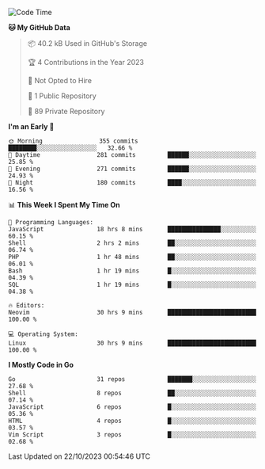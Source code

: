 
<!--START_SECTION:waka-->
![Code Time](http://img.shields.io/badge/Code%20Time-4%2C170%20hrs%2028%20mins-blue)

**🐱 My GitHub Data** 

> 📦 40.2 kB Used in GitHub's Storage 
 > 
> 🏆 4 Contributions in the Year 2023
 > 
> 🚫 Not Opted to Hire
 > 
> 📜 1 Public Repository 
 > 
> 🔑 89 Private Repository 
 > 
**I'm an Early 🐤** 

```text
🌞 Morning                355 commits         ████████░░░░░░░░░░░░░░░░░   32.66 % 
🌆 Daytime                281 commits         ██████░░░░░░░░░░░░░░░░░░░   25.85 % 
🌃 Evening                271 commits         ██████░░░░░░░░░░░░░░░░░░░   24.93 % 
🌙 Night                  180 commits         ████░░░░░░░░░░░░░░░░░░░░░   16.56 % 
```


📊 **This Week I Spent My Time On** 

```text
💬 Programming Languages: 
JavaScript               18 hrs 8 mins       ███████████████░░░░░░░░░░   60.15 % 
Shell                    2 hrs 2 mins        ██░░░░░░░░░░░░░░░░░░░░░░░   06.74 % 
PHP                      1 hr 48 mins        ██░░░░░░░░░░░░░░░░░░░░░░░   06.01 % 
Bash                     1 hr 19 mins        █░░░░░░░░░░░░░░░░░░░░░░░░   04.39 % 
SQL                      1 hr 19 mins        █░░░░░░░░░░░░░░░░░░░░░░░░   04.38 % 

🔥 Editors: 
Neovim                   30 hrs 9 mins       █████████████████████████   100.00 % 

💻 Operating System: 
Linux                    30 hrs 9 mins       █████████████████████████   100.00 % 
```

**I Mostly Code in Go** 

```text
Go                       31 repos            ███████░░░░░░░░░░░░░░░░░░   27.68 % 
Shell                    8 repos             ██░░░░░░░░░░░░░░░░░░░░░░░   07.14 % 
JavaScript               6 repos             █░░░░░░░░░░░░░░░░░░░░░░░░   05.36 % 
HTML                     4 repos             █░░░░░░░░░░░░░░░░░░░░░░░░   03.57 % 
Vim Script               3 repos             █░░░░░░░░░░░░░░░░░░░░░░░░   02.68 % 
```




 Last Updated on 22/10/2023 00:54:46 UTC
<!--END_SECTION:waka-->
